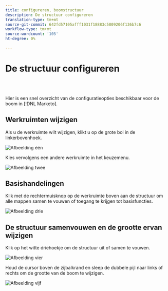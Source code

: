 ```yaml
---
title: configureren, boomstructuur
description: De structuur configureren
translation-type: tm+mt
source-git-commit: 642fd57105afff1031f18883c5809206f136b7c6
workflow-type: tm+mt
source-wordcount: '105'
ht-degree: 0%

---
```



# De structuur configureren

<br> 

Hier is een snel overzicht van de configuratieopties beschikbaar voor de boom in [!DNL Marketo].

## Werkruimten wijzigen

Als u de werkruimte wilt wijzigen, klikt u op de grote bol in de linkerbovenhoek.

![Afbeelding één](/help/sky/assets/tree/configuring-the-tree/configuring-the-tree-1.png)

Kies vervolgens een andere werkruimte in het keuzemenu.

![Afbeelding twee](/help/sky/assets/tree/configuring-the-tree/configuring-the-tree-2.png)

## Basishandelingen

Klik met de rechtermuisknop op de werkruimte boven aan de structuur om alle mappen samen te vouwen of toegang te krijgen tot basisfuncties.

![Afbeelding drie](/help/sky/assets/tree/configuring-the-tree/configuring-the-tree-3.png)

## De structuur samenvouwen en de grootte ervan wijzigen

Klik op het witte driehoekje om de structuur uit of samen te vouwen.

![Afbeelding vier](/help/sky/assets/tree/configuring-the-tree/configuring-the-tree-4.png)

Houd de cursor boven de zijbalkrand en sleep de dubbele pijl naar links of rechts om de grootte van de boom te wijzigen.

![Afbeelding vijf](/help/sky/assets/tree/configuring-the-tree/configuring-the-tree-5.png)
